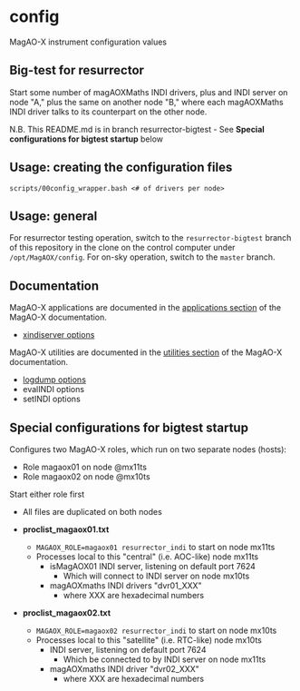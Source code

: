 # config
MagAO-X instrument configuration values

## Big-test for resurrector

Start some number of magAOXMaths INDI drivers, plus and INDI server on node "A," plus the same on another node "B," where each magAOXMaths INDI driver talks to its counterpart on the other node.

N.B. This README.md is in branch resurrector-bigtest
     - See **Special configurations for bigtest startup** below

## Usage:  creating the configuration files

```scripts/00config_wrapper.bash <# of drivers per node>```

## Usage:  general

For resurrector testing operation, switch to the `resurrector-bigtest` branch of this repository in the clone on the control computer under `/opt/MagAOX/config`. For on-sky operation, switch to the `master` branch.

## Documentation

MagAO-X applications are documented in the [applications section](https://magao-x.org/instrument/apps_html) of the MagAO-X documentation.

  * [xindiserver options](https://magao-x.org/instrument/apps_html/md__home_jrmales_Source_MagAOX_apps_xindiserver_doc_xindiserver.html#autotoc_md4)

MagAO-X utilities are documented in the [utilities section](https://magao-x.org/instrument/util_html/) of the MagAO-X documentation.

  * [logdump options](https://magao-x.org/instrument/util_html/logdump.html#autotoc_md4)
  * evalINDI options
  * setINDI options

## Special configurations for bigtest startup

Configures two MagAO-X roles, which run on two separate nodes (hosts):
- Role magaox01 on node @mx11ts
- Role magaox02 on node @mx10ts

Start either role first
- All files are duplicated on both nodes

* **proclist_magaox01.txt**
  * ```MAGAOX_ROLE=magaox01 resurrector_indi``` to start on node mx11ts
  * Processes local to this "central" (i.e. AOC-like) node mx11ts
    * isMagAOX01 INDI server, listening on default port 7624
      * Which will connect to INDI server on node mx10ts
    * magAOXmaths INDI drivers "dvr01_XXX"
      * where XXX are hexadecimal numbers

* **proclist_magaox02.txt**
  * ```MAGAOX_ROLE=magaox02 resurrector_indi``` to start on node mx10ts
  * Processes local to this "satellite" (i.e. RTC-like) node mx10ts
    * INDI server, listening on default port 7624
      * Which be connected to by INDI server on node mx11ts
    * magAOXmaths INDI driver "dvr02_XXX"
      * where XXX are hexadecimal numbers

